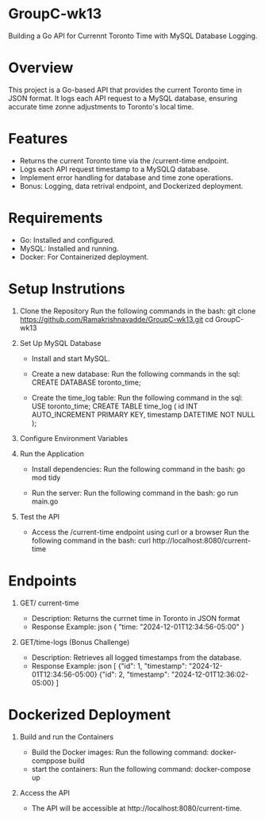 # GroupC-wk13

Building a Go API for Currennt Toronto Time with MySQL Database Logging.

# Overview

This project is a Go-based API that provides the current Toronto time in JSON format. It logs each API request to a MySQL database, ensuring accurate time zonne adjustments to Toronto's local time.

# Features

- Returns the current Toronto time via the /current-time endpoint.
- Logs each API request timestamp to a MySQLQ database.
- Implement error handling for database and time zone operations.
- Bonus: Logging, data retrival endpoint, and Dockerized deployment.

# Requirements

- Go: Installed and  configured.
- MySQL: Installed and running.
- Docker: For Containerized deployment.

# Setup Instrutions

1. Clone the Repository
   Run the following commands in the bash:
   git clone <https://github.com/Ramakrishnavadde/GroupC-wk13.git>
   cd GroupC-wk13

2. Set Up MySQL Database 
   - Install and start MySQL.
   - Create a new database:
     Run the following commands in the sql:
     CREATE DATABASE toronto_time;

   - Create the time_log table:
     Run the following command in the sql:
     USE toronto_time;
     CREATE TABLE time_log (
        id INT AUTO_INCREMENT PRIMARY KEY,
        timestamp DATETIME NOT NULL
     );

3. Configure Environment Variables

4. Run the Application
   - Install dependencies:
     Run the following command in the bash:
     go mod tidy

    - Run the server:
      Run the following command in the bash:
      go run main.go

5. Test the API
   - Access the /current-time endpoint using curl or a browser
     Run the following command in the bash:
     curl http://localhost:8080/current-time


# Endpoints

1. GET/ current-time
   - Description: Returns the currnet time in Toronto in JSON format
   - Response Example:
     json
     {
        "time: "2024-12-01T12:34:56-05:00"
     }

2. GET/time-logs (Bonus Challenge)
   - Description: Retrieves all logged timestamps from the database.
   - Response Example:
     json
     [
        {"id": 1, "timestamp": "2024-12-01T12:34:56-05:00}
        {"id": 2, "timestamp": "2024-12-01T12:36:02-05:00}
     ]

# Dockerized Deployment

1. Build and run the Containers
   - Build the Docker images:
     Run the following command:
     docker-comppose build
   - start the containers:
     Run the following command:
     docker-compose up

2. Access the API
   - The API will be accessible at http://localhost:8080/current-time.


